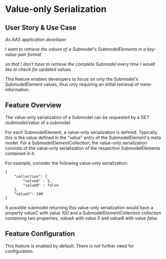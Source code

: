 # Value-only Serialization
## User Story & Use Case
*As AAS application developer*

*I want to retrieve the values of a Submodel's SubmodelElements in a key-value-pair format*

*so that I don't have to retrieve the complete Submodel every time I would like to check for updated values*


This feature enables developers to focus on only the Submodel's SubmodelElement values, thus only requiring an initial retrieval of meta-information.

## Feature Overview
The value-only serialization of a Submodel can be requested by a GET */submodel/value* of a submodel.


For each SubmodelElement, a value-only serialization is defined. Typically, this is the value defined in the "value" entry of the SubmodelElement's meta model. For a SubmodelElementCollection, the value-only serialization consists of the value-only serialization of the respective SubmodelElements contained in it.


For example, consider the following value-only serialization:
```
{
	"collection": {
		"valueA" : 5,
		"valueB" : false
	},
	"valueC": 100
}
```
A possible submodel returning this value-only serialization would have a property *valueC* with value *100* and a SubmodelElementCollection *collection* containing two properties, *valueA* with *value 5* and *valueB* with value *false*.

## Feature Configuration
This feature is enabled by default. There is not further need for configuration.